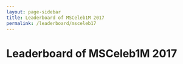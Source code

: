 ```yaml
---
layout: page-sidebar
title: Leaderboard of MSCeleb1M 2017
permalink: /leaderboard/msceleb17
---
```


# Leaderboard of MSCeleb1M 2017

